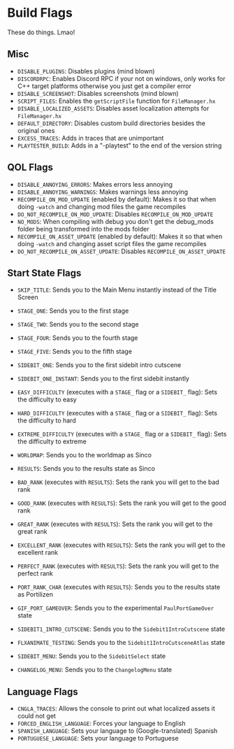 # Build Flags
These do things. Lmao!

## Misc
- `DISABLE_PLUGINS`: Disables plugins (mind blown)
- `DISCORDRPC`: Enables Discord RPC if your not on windows, only works for C++ target platforms otherwise you just get a compiler error
- `DISABLE_SCREENSHOT`: Disables screenshots (mind blown)
- `SCRIPT_FILES`: Enables the `getScriptFile` function for `FileManager.hx`
- `DISABLE_LOCALIZED_ASSETS`: Disables asset localization attempts for `FileManager.hx`
- `DEFAULT_DIRECTORY`: Disables custom build directories besides the original ones
- `EXCESS_TRACES`: Adds in traces that are unimportant
- `PLAYTESTER_BUILD`: Adds in a "-playtest" to the end of the version string

## QOL Flags
- `DISABLE_ANNOYING_ERRORS`: Makes errors less annoying
- `DISABLE_ANNOYING_WARNINGS`: Makes warnings less annoying
- `RECOMPILE_ON_MOD_UPDATE` (enabled by default): Makes it so that when doing `-watch` and changing mod files the game recompiles
- `DO_NOT_RECOMPILE_ON_MOD_UPDATE`: Disables `RECOMPILE_ON_MOD_UPDATE`
- `NO_MODS`: When compiling with debug you don't get the debug_mods folder being transformed into the mods folder
- `RECOMPILE_ON_ASSET_UPDATE` (enabled by default): Makes it so that when doing `-watch` and changing asset script files the game recompiles
- `DO_NOT_RECOMPILE_ON_ASSET_UPDATE`: Disables `RECOMPILE_ON_ASSET_UPDATE`

## Start State Flags
- `SKIP_TITLE`: Sends you to the Main Menu instantly instead of the Title Screen

- `STAGE_ONE`: Sends you to the first stage
- `STAGE_TWO`: Sends you to the second stage
- `STAGE_FOUR`: Sends you to the fourth stage
- `STAGE_FIVE`: Sends you to the fifth stage

- `SIDEBIT_ONE`: Sends you to the first sidebit intro cutscene
- `SIDEBIT_ONE_INSTANT`: Sends you to the first sidebit instantly

- `EASY_DIFFICULTY` (executes with a `STAGE_` flag or a `SIDEBIT_` flag): Sets the difficulty to easy
- `HARD_DIFFICULTY` (executes with a `STAGE_` flag or a `SIDEBIT_` flag): Sets the difficulty to hard
- `EXTREME_DIFFICULTY` (executes with a `STAGE_` flag or a `SIDEBIT_` flag): Sets the difficulty to extreme

- `WORLDMAP`: Sends you to the worldmap as Sinco

- `RESULTS`: Sends you to the results state as Sinco
- `BAD_RANK` (executes with `RESULTS`): Sets the rank you will get to the bad rank
- `GOOD_RANK` (executes with `RESULTS`): Sets the rank you will get to the good rank
- `GREAT_RANK` (executes with `RESULTS`): Sets the rank you will get to the great rank
- `EXCELLENT_RANK` (executes with `RESULTS`): Sets the rank you will get to the excellent rank
- `PERFECT_RANK` (executes with `RESULTS`): Sets the rank you will get to the perfect rank
- `PORT_RANK_CHAR` (executes with `RESULTS`): Sends you to the results state as Portilizen

- `GIF_PORT_GAMEOVER`: Sends you to the experimental `PaulPortGameOver` state

- `SIDEBIT1_INTRO_CUTSCENE`: Sends you to the `Sidebit1IntroCutscene` state
- `FLXANIMATE_TESTING`: Sends you to the `Sidebit1IntroCutsceneAtlas` state

- `SIDEBIT_MENU`: Sends you to the `SidebitSelect` state

- `CHANGELOG_MENU`: Sends you to the `ChangelogMenu` state

## Language Flags
- `CNGLA_TRACES`: Allows the console to print out what localized assets it could not get
- `FORCED_ENGLISH_LANGUAGE`: Forces your language to English
- `SPANISH_LANGUAGE`: Sets your language to (Google-translated) Spanish
- `PORTUGUESE_LANGUAGE`: Sets your language to Portuguese